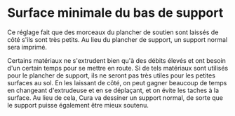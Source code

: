Surface minimale du bas de support
===

Ce réglage fait que des morceaux du plancher de soutien sont laissés de côté s'ils sont très petits. Au lieu du plancher de support, un support normal sera imprimé.

Certains matériaux ne s'extrudent bien qu'à des débits élevés et ont besoin d'un certain temps pour se mettre en route. Si de tels matériaux sont utilisés pour le plancher de support, ils ne seront pas très utiles pour les petites surfaces au sol. En les laissant de côté, on peut gagner beaucoup de temps en changeant d'extrudeuse et en se déplaçant, et on évite les taches à la surface. Au lieu de cela, Cura va dessiner un support normal, de sorte que le support puisse également être mieux soutenu.
